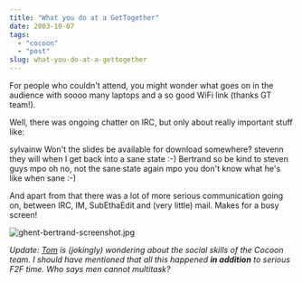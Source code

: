 ```yaml
---
title: "What you do at a GetTogether"
date: 2003-10-07
tags: 
  - "cocoon"
  - "post"
slug: what-you-do-at-a-gettogether
---
```


For people who couldn't attend, you might wonder what goes on in the audience with soooo many laptops and a so good WiFi link (thanks GT team!).

Well, there was ongoing chatter on IRC, but only about really important stuff like:

sylvainw  Won't the slides be available for download somewhere?
stevenn   they will when I get back into a sane state :-)
Bertrand  so be kind to steven guys
mpo       oh no, not the sane state again
mpo       you don't know what he's like when sane :-)

And apart from that there was a lot of more serious communication going on, between IRC, IM, SubEthaEdit and (very little) mail. Makes for a busy screen!

![ghent-bertrand-screenshot.jpg](/assets/images/movable-type-blog-archives/ghent-bertrand-screenshot.jpg)

_Update: [Tom](http://blogs.cocoondev.org/tomk/archives/001191.html) is (jokingly) wondering about the social skills of the Cocoon team. I should have mentioned that all this happened **in addition** to serious F2F time. Who says men cannot multitask?_
